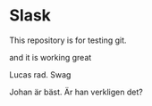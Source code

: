 # Slask
This repository is for testing git.

and it is working great

Lucas rad.
Swag

Johan är bäst.
 Är han verkligen det?

